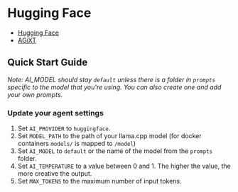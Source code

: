 # Hugging Face

- [Hugging Face](https://huggingface.co/docs/transformers/index)
- [AGiXT](https://github.com/Josh-XT/AGiXT)

## Quick Start Guide

_Note: AI_MODEL should stay `default` unless there is a folder in `prompts` specific to the model that you're using. You can also create one and add your own prompts._

### Update your agent settings

1. Set `AI_PROVIDER` to `huggingface`.
2. Set `MODEL_PATH` to the path of your llama.cpp model (for docker containers `models/` is mapped to `/model`)
3. Set `AI_MODEL` to `default` or the name of the model from the `prompts` folder.
4. Set `AI_TEMPERATURE` to a value between 0 and 1. The higher the value, the more creative the output.
5. Set `MAX_TOKENS` to the maximum number of input tokens.
